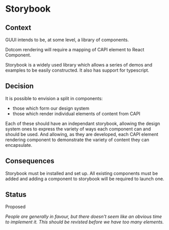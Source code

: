 # Storybook

## Context

GUUI intends to be, at some level, a library of components.

Dotcom rendering will require a mapping of CAPI element to React Component.

Storybook is a widely used library which allows a series of demos and examples to be easily constructed. It also has support for typescript.

## Decision

It is possible to envision a split in components:

- those which form our design system
- those which render individual elements of content from CAPI

Each of these should have an independant storybook, allowing the design system ones to express the variety of ways each component can and should be used. And allowing, as they are developed, each CAPI element rendering component to demonstrate the variety of content they can encapsulate.

## Consequences

Storybook must be installed and set up. All existing components must be added and adding a component to storybook will be required to launch one.

## Status

Proposed

_People are generally in favour, but there doesn't seem like an obvious time to implement it. This should be revisted before we have too many elements._
